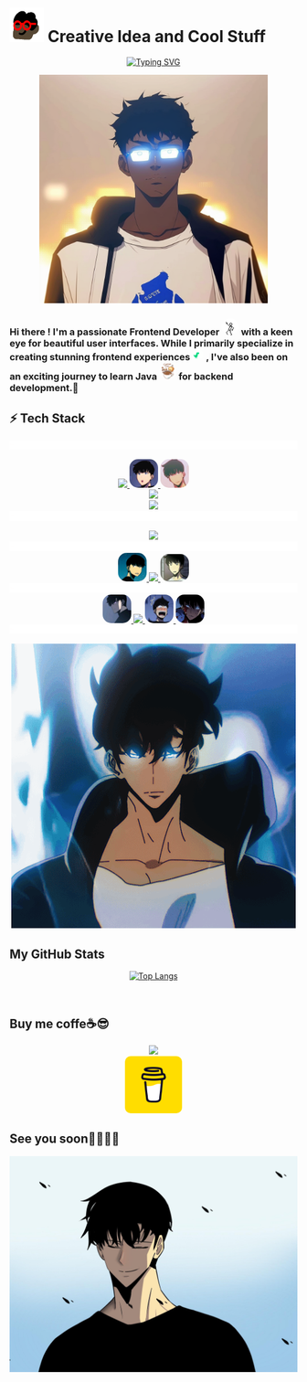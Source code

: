 # <img height="60" width="60" src="./asset/images/ezgif.com-optimize.gif" /> Creative Idea and Cool Stuff

<div align="center">
  
[![Typing SVG](https://readme-typing-svg.demolab.com?font=Major+Mono+Display&weight=800&size=30&duration=3500&pause=3000&color=FA7070&background=3574FF00&center=true&vCenter=true&width=435&lines=FrontEnd+Developer)](https://git.io/typing-svg)

  <img  src="./asset/images/mojinwoo.png" width="400"/>
</div>
<h3>
Hi there !  I'm a passionate Frontend Developer 
  <img width="30" style="border-radius: 15px;"  src="./asset/images/lineman.gif" />
 with a keen eye for beautiful user interfaces. While I primarily specialize in creating stunning frontend experiences 
   <img width="20" style="border-radius: 15px;"  src="./asset/images/dinolove.gif" />
   , I've also been on an exciting journey to learn Java
    <img width="30" style="border-radius: 15px;"  src="./asset/images/coffee.gif" />
    for backend development.🌟
</h3>

<h2> ⚡ Tech Stack</h2>
    <img src="./asset/images/myline.gif">
<p align="center">
    <a href="https://skillicons.dev">
    <img src="https://skillicons.dev/icons?i=html,css" />
    <img width="50" style="border-radius: 15px;"   src="./asset/images/ohh.png" />
     <img width="50" style="border-radius: 15px;"   src="./asset/images/hein.png" />
       <br/> 
    <a href="https://skillicons.dev">
    <img src="https://skillicons.dev/icons?i=react,nextjs,spring,express" />
      <br/> 
      <a href="https://skillicons.dev">
    <img src="https://skillicons.dev/icons?i=bootstrap,tailwind,git,github" />
       <br/> 
    <img src="./asset/images/myline.gif">
       
</p>
     
<p align="center">
  <a href="https://skillicons.dev">
    <img src="https://skillicons.dev/icons?i=js,java,python,ts,php" />
  </a>
    <img src="./asset/images/myline.gif">
  <a href="https://skillicons.dev">
     <img width="50" style="border-radius: 15px;"   src="./asset/images/heu.png" />
    <img src="https://skillicons.dev/icons?i=mysql,mongodb" />
      <img width="50" style="border-radius: 15px;"   src="./asset/images/euhh.jpg" />
  </a>
    <img src="./asset/images/myline.gif">
   <a href="https://skillicons.dev">
    <img width="50" height="50" style="border-radius: 15px;"   src="./asset/images/channels4_profile.jpg" />
    <img src="https://skillicons.dev/icons?i=figma" />
     <img width="50" height="50" style="border-radius: 15px;"   src="./asset/images/hoh.png" />
      <img width="50" height="50" style="border-radius: 15px;"   src="./asset/images/hehehe.jpg" />
  </a>
    <img src="./asset/images/myline.gif">
</p>
<div align="center">
   <img  src="./asset/images/d9f6b7bed716e54bf9ee96f74da84c14.gif" />
</div>

<h2> My GitHub Stats</h2>
<div align="center">
  
[![Top Langs](https://github-readme-stats.vercel.app/api/top-langs/?username=modouaicha023)](https://github.com/anuraghazra/github-readme-stats)

<img src="https://komarev.com/ghpvc/?username=modouaicha023&style=flat-square&color=red" alt=""/>

</div>

<h2> Buy me coffe☕😎</h2>
<div align="center">
<img src="https://static.wikia.nocookie.net/solo-leveling/images/3/35/SL_Chibis.png/revision/latest?cb=20200322002106" />
</div>
<div align="center">
<a href="https://www.buymeacoffee.com/modouaicha023">
<img width="100" src="./asset/images/Buy-Me-a-Coffee.png" style="width:50;border-radius:10px; "/>
</a>
</div>
<h2> See you soon👀😏👋🏾</h2>
<img   src="./asset/images/solosimile.jpg" />
